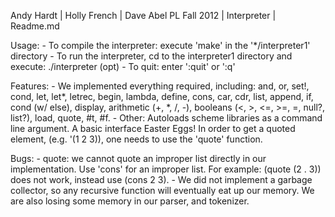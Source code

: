 Andy Hardt | Holly French | Dave Abel
PL Fall 2012 | Interpreter | Readme.md

Usage:
    - To compile the interpreter: execute 'make' in the '*/interpreter1' directory
    - To run the interpreter, cd to the interpreter1 directory and execute: ./interpreter (opt)<scheme-lib-to-load>
    - To quit: enter ':quit' or ':q'

Features:
    - We implemented everything required, including: 
        and, or, set!, cond, let, let*, letrec, begin, lambda, define, cons, car, cdr, list, append, if, cond (w/ else), display, arithmetic (+, *, /, -), booleans (<, >, <=, >=, =, null?, list?), load, quote, #t, #f.
    - Other:
        Autoloads scheme libraries as a command line argument.
        A basic interface
        Easter Eggs!
        In order to get a quoted element, (e.g. '(1 2 3)), one needs to use the 'quote' function.

Bugs:
    - quote: we cannot quote an improper list directly in our implementation. Use 'cons' for an improper list. For example: (quote (2 . 3)) does not work, instead use (cons 2 3).
    - We did not implement a garbage collector, so any recursive function will eventually eat up our memory. We are also losing some memory in our parser, and tokenizer.
